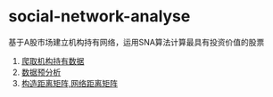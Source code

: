 # social-network-analyse
基于A股市场建立机构持有网络，运用SNA算法计算最具有投资价值的股票

1. [爬取机构持有数据](./crawler.py)
2. [数据预分析](./handledata.py)
3. [构造距离矩阵,网络距离矩阵](./networkdistancematrix.py)
